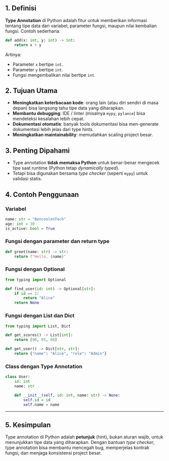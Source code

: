## 1. Definisi

**Type Annotation** di Python adalah fitur untuk memberikan informasi tentang tipe data dari variabel, parameter fungsi, maupun nilai kembalian fungsi.
Contoh sederhana:

```python
def add(x: int, y: int) -> int:
    return x + y
```

Artinya:

* Parameter `x` bertipe `int`.
* Parameter `y` bertipe `int`.
* Fungsi mengembalikan nilai bertipe `int`.

## 2. Tujuan Utama

* **Meningkatkan keterbacaan kode**: orang lain (atau diri sendiri di masa depan) bisa langsung tahu tipe data yang diharapkan.
* **Membantu debugging**: IDE / linter (misalnya `mypy`, `pylance`) bisa mendeteksi kesalahan lebih cepat.
* **Dokumentasi otomatis**: banyak tools dokumentasi bisa men-generate dokumentasi lebih jelas dari type hints.
* **Meningkatkan maintainability**: memudahkan scaling project besar.

## 3. Penting Dipahami

* Type annotation **tidak memaksa Python** untuk benar-benar mengecek tipe saat runtime (Python tetap *dynamically typed*).
* Tetapi bisa digunakan bersama *type checker* (seperti `mypy`) untuk validasi statis.

## 4. Contoh Penggunaan

### Variabel

```python
name: str = "BencoolenTech"
age: int = 30
is_active: bool = True
```

### Fungsi dengan parameter dan return type

```python
def greet(name: str) -> str:
    return f"Hello, {name}"
```

### Fungsi dengan Optional

```python
from typing import Optional

def find_user(id: int) -> Optional[str]:
    if id == 1:
        return "Alice"
    return None
```

### Fungsi dengan List dan Dict

```python
from typing import List, Dict

def get_scores() -> List[int]:
    return [90, 85, 88]

def get_user() -> Dict[str, str]:
    return {"name": "Alice", "role": "Admin"}
```

### Class dengan Type Annotation

```python
class User:
    id: int
    name: str

    def __init__(self, id: int, name: str) -> None:
        self.id = id
        self.name = name
```

---

## 5. Kesimpulan

Type annotation di Python adalah **petunjuk** (hint), bukan aturan wajib, untuk menunjukkan tipe data yang diharapkan. Dengan bantuan *type checker*, type annotation bisa membantu mencegah bug, memperjelas kontrak fungsi, dan menjaga konsistensi project besar.
